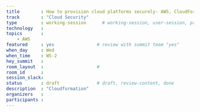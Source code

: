 ```yaml
---
title        : How to provision cloud platforms securely- AWS, CloudFormation, templates
track        : "Cloud Security"
type         : working-session      # working-session, user-session, product-session
technology   :
topics       :
    - AWS
featured     : yes                # review with summit team "yes"
when_day     : Wed
when_time    : WS-2
hey_summit   :
room_layout  :                    #
room_id      :
session_slack: 
status       : draft              # draft, review-content, done
description  : "Cloudformation"
organizers   :
participants :
---
```



<!--(add intro)

## Terraform

(...)

## What

(...)

## Outcomes

(...)

## References

(...)


## Previous-->

